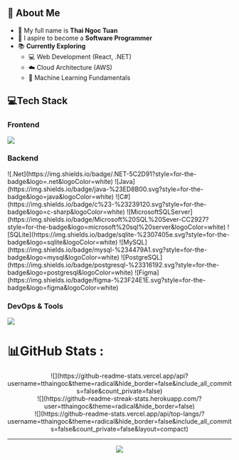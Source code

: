 ## 👋 About Me

- :art: My full name is **Thai Ngoc Tuan**
- :school: I aspire to become a **Software Programmer**
- :books: **Currently Exploring**
  - :computer: Web Development (React, .NET)
  - :cloud: Cloud Architecture (AWS)
  - :robot: Machine Learning Fundamentals

## 💻Tech Stack

### Frontend

<span>
  <img src="https://skillicons.dev/icons?i=typescript,react,html,css,nextjs,tailwind,bootstrap,materialui" />
</span>

### Backend

<span>
![.Net](https://img.shields.io/badge/.NET-5C2D91?style=for-the-badge&logo=.net&logoColor=white) 
![Java](https://img.shields.io/badge/java-%23ED8B00.svg?style=for-the-badge&logo=java&logoColor=white) 
![C#](https://img.shields.io/badge/c%23-%23239120.svg?style=for-the-badge&logo=c-sharp&logoColor=white) 
![MicrosoftSQLServer](https://img.shields.io/badge/Microsoft%20SQL%20Sever-CC2927?style=for-the-badge&logo=microsoft%20sql%20server&logoColor=white) 
![SQLite](https://img.shields.io/badge/sqlite-%2307405e.svg?style=for-the-badge&logo=sqlite&logoColor=white) 
![MySQL](https://img.shields.io/badge/mysql-%234479A1.svg?style=for-the-badge&logo=mysql&logoColor=white)
![PostgreSQL](https://img.shields.io/badge/postgresql-%23316192.svg?style=for-the-badge&logo=postgresql&logoColor=white)
![Figma](https://img.shields.io/badge/figma-%23F24E1E.svg?style=for-the-badge&logo=figma&logoColor=white)
</span>

### DevOps & Tools

<span>
  <img src="https://skillicons.dev/icons?i=git,ubuntu,docker,aws,githubactions" />
</span>

# 📊GitHub Stats :

<div align="center">
![](https://github-readme-stats.vercel.app/api?username=tthaingoc&theme=radical&hide_border=false&include_all_commits=false&count_private=false)<br/>
![](https://github-readme-streak-stats.herokuapp.com/?user=tthaingoc&theme=radical&hide_border=false)<br/>
![](https://github-readme-stats.vercel.app/api/top-langs/?username=tthaingoc&theme=radical&hide_border=false&include_all_commits=false&count_private=false&layout=compact)

---

[![](https://visitcount.itsvg.in/api?id=tthaingoc&icon=0&color=0)](https://visitcount.itsvg.in)

</div>
